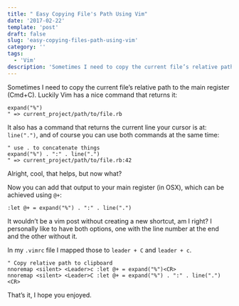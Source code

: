 ```yaml
---
title: " Easy Copying File's Path Using Vim"
date: '2017-02-22'
template: 'post'
draft: false
slug: 'easy-copying-files-path-using-vim'
category: ''
tags:
  - 'Vim'
description: 'Sometimes I need to copy the current file’s relative path to the main register (Cmd+C). Luckily Vim has a nice command that returns it.'
---
```


Sometimes I need to copy the current file’s relative path to the main register (Cmd+C). Luckily Vim has a nice command that returns it:

```vim
expand("%")
" => current_project/path/to/file.rb
```

It also has a command that returns the current line your cursor is at: `line(".")`, and of course you can use both commands at the same time:

```vim
" use . to concatenate things
expand("%") . ":" . line(".")
" => current_project/path/to/file.rb:42
```

Alright, cool, that helps, but now what?

Now you can add that output to your main register (in OSX), which can be achieved using `@+`:

```vim
:let @+ = expand("%") . ":" . line(".")
```

It wouldn’t be a vim post without creating a new shortcut, am I right? I personally like to have both options, one with the line number at the end and the other without it.

In my `.vimrc` file I mapped those to `leader + C` and `leader + c`.

```vim
" Copy relative path to clipboard
nnoremap <silent> <Leader>c :let @+ = expand("%")<CR>
nnoremap <silent> <Leader>C :let @+ = expand("%") . ":" . line(".")<CR>
```

That’s it, I hope you enjoyed.
